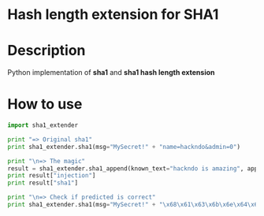 # Hash length extension for SHA1

Description
===========

Python implementation of **sha1** and **sha1 hash length extension**

How to use
==========

```python
import sha1_extender

print "=> Original sha1"
print sha1_extender.sha1(msg="MySecret!" + "name=hackndo&admin=0")

print "\n=> The magic"
result = sha1_extender.sha1_append(known_text="hackndo is amazing", append=" and smart", hash="c187bbe5056dc6602091040b694fffd27e4af1b5", secret_size=9)
print result["injection"]
print result["sha1"]

print "\n=> Check if predicted is correct"
print sha1_extender.sha1(msg="MySecret!" + "\x68\x61\x63\x6b\x6e\x64\x6f\x20\x69\x73\x20\x61\x6d\x61\x7a\x69\x6e\x67\x80\x00\x00\x00\x00\x00\x00\x00\x00\x00\x00\x00\x00\x00\x00\x00\x00\x00\x00\x00\x00\x00\x00\x00\x00\x00\x00\x00\x00\x00\x00\x00\x00\x00\x00\x00\xd8\x20\x61\x6e\x64\x20\x73\x6d\x61\x72\x74")
```
